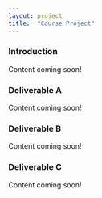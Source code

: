 ```yaml
---
layout: project
title:  "Course Project"
---
```

### Introduction

Content coming soon!

### Deliverable A

Content coming soon!

### Deliverable B

Content coming soon!

### Deliverable C

Content coming soon!